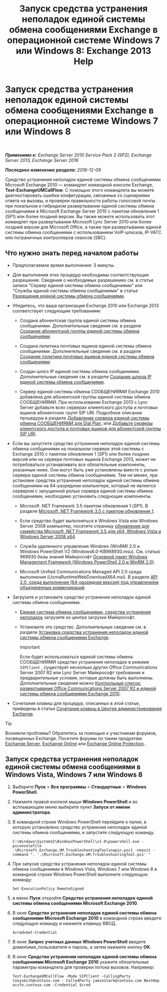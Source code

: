 ﻿---
title: 'Запуск средства устранения неполадок единой системы обмена сообщениями Exchange в операционной системе Windows 7 или Windows 8: Exchange 2013 Help'
TOCTitle: Запуск средства устранения неполадок единой системы обмена сообщениями Exchange в операционной системе Windows 7 или Windows 8
ms:assetid: 98d6869d-ee4a-4088-849d-ef75b0f5d932
ms:mtpsurl: https://technet.microsoft.com/ru-ru/library/Ff851872(v=EXCHG.150)
ms:contentKeyID: 56271234
ms.date: 05/22/2018
mtps_version: v=EXCHG.150
ms.translationtype: MT
---

# Запуск средства устранения неполадок единой системы обмена сообщениями Exchange в операционной системе Windows 7 или Windows 8

 

_**Применимо к:** Exchange Server 2010 Service Pack 2 (SP2), Exchange Server 2013, Exchange Server 2016_

_**Последнее изменение раздела:** 2016-12-09_

Средство устранения неполадок единой системы обмена сообщениями Microsoft Exchange 2010 — командлет командной консоли Exchange, **Test-ExchangeUMCallFlow**. С помощью этого командлета вы можете диагностировать ошибки конфигурации, связанные со сценариями ответа на вызовы, и проверки правильности работы голосовой почты при локальном и гибридном развертывании единой системы обмена сообщениями в Microsoft Exchange Server 2010 с пакетом обновления 1 (SP1) или более поздней версии. Вы также можете использовать этот командлет при развертывании Microsoft Lync Server 2010 или более поздней версии для Microsoft Office, а также при развертывании единой системы обмена сообщениями с использованием VoIP-шлюзов, IP-УАТС или пограничных контроллеров сеансов (SBC).

## Что нужно знать перед началом работы

  - Предполагаемое время выполнения: 3 минуты.

  - Для выполнения этих процедур необходимы соответствующие разрешения. Сведения о необходимых разрешениях см. в статье записи "Сервер единой системы обмена сообщениями" или "Службы единой системы обмена сообщениями" в статье [Разрешения единой системы обмена сообщениями](unified-messaging-permissions-exchange-2013-help.md).

  - Убедитесь, что ваша организация Exchange 2010 или Exchange 2013 соответствует следующим требованиям:
    
      - Создана абонентская группа единой системы обмена сообщениями. Дополнительные сведения см. в разделе [Создание абонентской группы единой системы обмена сообщениями](create-a-um-dial-plan-exchange-2013-help.md).
    
      - Создана политика почтовых ящиков единой системы обмена сообщениями. Дополнительные сведения см. в разделе [Создание политики почтовых ящиков единой системы обмена сообщениями](create-a-um-mailbox-policy-exchange-2013-help.md).
    
      - Создан шлюз IP единой системы обмена сообщениями. Дополнительные сведения см. в разделе [Создание шлюза IP единой системы обмена сообщениями](create-a-um-ip-gateway-exchange-2013-help.md).
    
      - Сервер единой системы обмена СООБЩЕНИЯМИ Exchange 2010 добавлена для абонентской группы единой системы обмена СООБЩЕНИЯМИ. При использовании Exchange 2013 с Lync Server добавьте всех серверах клиентского доступа и почтовых ящиков абонентских групп SIP URI. Подробное описание процедуры в разделе [Добавление сервера единой системы обмена СООБЩЕНИЯМИ для Dial Plan,](https://go.microsoft.com/fwlink/p/?linkid=313051) или [Добавьте серверы клиентского доступа и почтовых ящиков для абонентской группы SIP URI](add-mailbox-and-client-access-servers-to-a-sip-uri-dial-plan-exchange-2013-help.md).

  - Если вы запустите средство устранения неполадок единой системы обмена сообщениями на локальном сервере этой системы с Exchange 2010 с пакетом обновления 1 (SP1) или более поздних версий или на сервере почтовых ящиков Exchange 2013, может не потребоваться устанавливать все обязательные компоненты, указанные ниже. Они могут быть уже установлены вместе с ролью сервера единой системы обмена сообщениями. Тем не менее, при установке средства устранения неполадок единой системы обмена сообщениями на 64-разрядном компьютере, который не является сервером с запущенной ролью сервера единой системы обмена сообщениями, необходимо установить следующие компоненты.
    
      - Microsoft .NET Framework 3.5 пакетом обновления 1 (SP1). В разделе [Microsoft .NET Framework 3.5 с пакетом обновления 1](https://go.microsoft.com/fwlink/p/?linkid=152380).
    
      - Если средство будет выполняться в Windows Vista или Windows Server 2008 компьютер, посетите страницу [обновление для семейства Microsoft .NET Framework 3.5 для x64, Windows Vista и Windows Server 2008 x64](https://go.microsoft.com/fwlink/p/?linkid=178998).
    
      - Служба удаленного управления Windows (WinRM) 2.0 и Windows PowerShell V2 (Windows6.0-KB968930.msu). См. статью 968930 базы знаний Майкрософт [Основной пакет Windows Management Framework (Windows PowerShell 2.0 и WinRM 2.0)](http://go.microsoft.com/fwlink/?linkid=3052&kbid=968930).
    
      - Microsoft Unified Communications Managed API 2.0 среда выполнения (UcmaRuntimeWebDownloadX64.msi). В разделе [API 2.0, среда выполнения (64-разрядная версия) под управлением объединенных коммуникаций](https://go.microsoft.com/fwlink/p/?linkid=198175).

  - Загрузите и установите средство устранения неполадок единой системы обмена сообщениями.
    
      - [Единая система обмена сообщениями, средства устранения неполадок](https://go.microsoft.com/fwlink/p/?linkid=182625) загрузите из центра загрузки Майкрософт.
    
      - Установите это средство. Дополнительные сведения см. в разделе [Установка средства устранения неполадок единой системы обмена сообщениями Exchange](install-the-exchange-um-troubleshooting-tool-exchange-2013-help.md).
        
        > [!IMPORTANT]  
        > Если будет использоваться единой системы обмена СООБЩЕНИЯМИ средство устранения неполадок в режиме <code>SIPClient</code> , существует несколько других Office Communications Server 2007 R2 или Lync Server Майкрософт требования и предварительные условия, которые должны быть выполнены. Дополнительные сведения можно <a href="https://go.microsoft.com/fwlink/p/?linkid=311961">Контрольный список: развертывание Office Communications Server 2007 R2 и единой системы обмена сообщениями Exchange 2010</a>.


  - Сочетания клавиш для процедур, описанных в этой статье, приведены в статье [Сочетания клавиш в Центре администрирования Exchange](keyboard-shortcuts-in-the-exchange-admin-center-exchange-online-protection-help.md).

> [!TIP]  
> Возникли проблемы? Обратитесь за помощью к участникам форумов, посвященных Exchange. Посетите форумы по таким продуктам: <a href="https://go.microsoft.com/fwlink/p/?linkid=60612">Exchange Server</a>, <a href="https://go.microsoft.com/fwlink/p/?linkid=267542">Exchange Online</a> или <a href="https://go.microsoft.com/fwlink/p/?linkid=285351">Exchange Online Protection</a>..


## Запуск средства устранения неполадок единой системы обмена сообщениями в Windows Vista, Windows 7 или Windows 8

1.  Выберите **Пуск** \> **Все программы** \> **Стандартные** \> **Windows PowerShell**.

2.  Нажмите правой кнопкой мыши **Windows PowerShell** и во всплывающем меню выберите пункт **Запуск от имени администратора**.

3.  В командной строке Windows PowerShell перейдите к папке, в которую установлено средство устранения неполадок единой системы обмена сообщениями, и запустите следующую команду.
    
        C:\Windows\System32\WindowsPowerShell\v1.0\powershell.exe -psconsolefile .\Microsoft.Exchange.UM.TroubleshootingToolsnapin.psc1 -noexit -command ". '.\Microsoft.Exchange.UM.TroubleshootingTool.ps1' "

4.  При запуске средства устранения неполадок единой системы обмена сообщениями в Windows Vista, Windows 7 или Windows 8 в командной строке Windows PowerShell выполните следующую команду:
    
        Set-ExecutionPolicy RemoteSigned

5.  в меню **Пуск** откройте **Средство устранения неполадок единой системы обмена сообщениями Microsoft Exchange 2010**.

6.  В окне **Средство устранения неполадок единой системы обмена сообщениями Microsoft Exchange 2010** в командной строке введите следующую команду и нажмите клавишу ВВОД.
    
        $cred=Get-Credential

7.  В окне **Запрос учетных данных Windows PowerShell** введите домен\\имя\_пользователя и пароль, а затем нажмите кнопку **ОК**.

8.  В окне **Средство устранения неполадок единой системы обмена сообщениями Microsoft Exchange 2010** укажите обязательные параметры командлета для проверки потока вызовов. Например:
    
        Test-ExchangeUMCallFlow -Mode SIPClient -CallingParty tonysmith@contoso.com - CalledParty jamiestark@contoso.com NextHop ocsfe.contoso.com -Credential $cred


